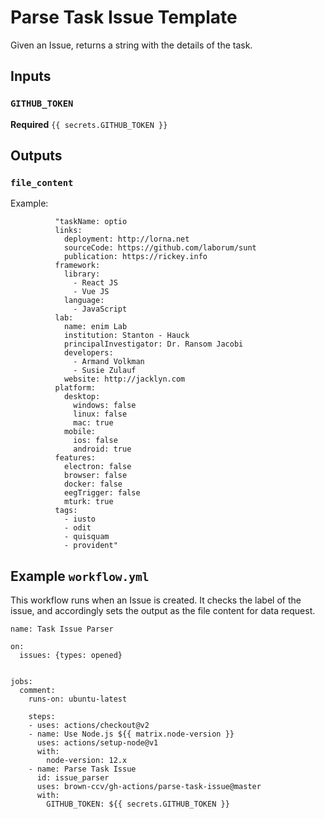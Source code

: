 # Parse Task Issue Template

Given an Issue, returns a string with the details of the task. 

## Inputs

### `GITHUB_TOKEN`

**Required** `{{ secrets.GITHUB_TOKEN }}`

## Outputs

### `file_content`

Example: 
```
          "taskName: optio 
          links:
            deployment: http://lorna.net
            sourceCode: https://github.com/laborum/sunt
            publication: https://rickey.info
          framework:
            library: 
              - React JS
              - Vue JS
            language: 
              - JavaScript
          lab:
            name: enim Lab
            institution: Stanton - Hauck
            principalInvestigator: Dr. Ransom Jacobi
            developers:
              - Armand Volkman
              - Susie Zulauf
            website: http://jacklyn.com
          platform:
            desktop:
              windows: false
              linux: false
              mac: true
            mobile:
              ios: false
              android: true
          features:
            electron: false
            browser: false
            docker: false
            eegTrigger: false
            mturk: true
          tags:
            - iusto
            - odit
            - quisquam
            - provident"
```

## Example `workflow.yml`

This workflow runs when an Issue is created. It checks the label of the issue, and accordingly sets the output as the file content for data request.

```
name: Task Issue Parser

on:
  issues: {types: opened}


jobs:
  comment:
    runs-on: ubuntu-latest

    steps:
    - uses: actions/checkout@v2
    - name: Use Node.js ${{ matrix.node-version }}
      uses: actions/setup-node@v1
      with:
        node-version: 12.x
    - name: Parse Task Issue
      id: issue_parser
      uses: brown-ccv/gh-actions/parse-task-issue@master
      with:
        GITHUB_TOKEN: ${{ secrets.GITHUB_TOKEN }}

```
